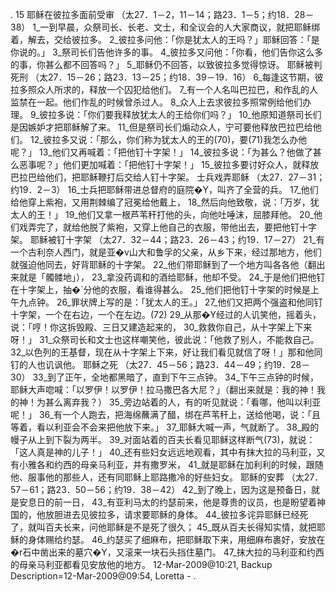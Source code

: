 . 15 
耶稣在彼拉多面前受审 
（太27．1－2，11－14；路23．1－5；约18．28－38） 
1_一到早晨，众祭司长、长老、文士，和全议会的人大家商议，就把耶稣绑着，解去，交给彼拉多。 2_彼拉多问他：「你是犹太人的王吗？」耶稣回答：「是你说的。」 3_祭司长们告他许多的事。 4_彼拉多又问他：「你看，他们告你这么多的事，你甚么都不回答吗？」 5_耶稣仍不回答，以致彼拉多觉得惊讶。 
耶稣被判死刑 
（太27．15－26；路23．13－25；约18．39－19．16） 
6_每逢这节期，彼拉多照众人所求的，释放一个囚犯给他们。 7_有一个人名叫巴拉巴，和作乱的人监禁在一起。他们作乱的时候曾杀过人。 8_众人上去求彼拉多照常例给他们办理。 9_彼拉多说：「你们要我释放犹太人的王给你们吗？」 10_他原知道祭司长们是因嫉妒才把耶稣解了来。 11_但是祭司长们煽动众人，宁可要他释放巴拉巴给他们。 12_彼拉多又说：「那么，你们称为犹太人的王的(70)，要(71)我怎么办他呢？」 13_他们又再喊着：「把他钉十字架！」 14_彼拉多说：「为甚么？他做了甚么恶事呢？」他们更加喊着：「把他钉十字架！」 15_彼拉多要讨好众人，就释放巴拉巴给他们，把耶稣鞭打后交给人钉十字架。 
士兵戏弄耶稣 
（太27．27－31；约19．2－3） 
16_士兵把耶稣带进总督府的庭院�Y，叫齐了全营的兵。 17_他们给他穿上紫袍，又用荆棘编了冠冕给他戴上， 18_然后向他致敬，说：「万岁，犹太人的王！」 19_他们又拿一根芦苇秆打他的头，向他吐唾沫，屈膝拜他。 20_他们戏弄完了，就给他脱了紫袍，又穿上他自己的衣服，带他出去，要把他钉十字架。 
耶稣被钉十字架 
（太27．32－44；路23．26－43；约19．17－27） 
21_有一个古利奈人西门，就是亚�v山大和鲁孚的父亲，从乡下来，经过那地方，他们就强迫他同去，好背耶稣的十字架。 22_他们带耶稣到了一个地方叫各各他（翻出来就是「髑髅地」）， 23_拿没药调和的酒给耶稣，他却不受。 24_于是他们把他钉在十字架上，抽�`分他的衣服，看谁得甚么。 25_他们把他钉十字架的时候是上午九点钟。 26_罪状牌上写的是：「犹太人的王。」 27_他们又把两个强盗和他同钉十字架，一个在右边，一个在左边。(72) 29_从那�Y经过的人讥笑他，摇着头，说：「哼！你这拆毁殿、三日又建造起来的， 30_救救你自己，从十字架上下来呀！」 31_众祭司长和文士也这样嘲笑他，彼此说：「他救了别人，不能救自己。 32_以色列的王基督，现在从十字架上下来，好让我们看见就信了呀！」那和他同钉的人也讥讽他。 
耶稣之死 
（太27．45－56；路23．44－49；约19．28－30） 
33_到了正午，全地都黑暗了，直到下午三点钟。 34_下午三点钟的时候，耶稣大声唿喊：「以罗伊！以罗伊！拉马撒巴各大尼？」（翻出来就是：我的神！我的神！为甚么离弃我？） 35_旁边站着的人，有的听见就说：「看哪，他叫以利亚呢！」 36_有一个人跑去，把海绵蘸满了醋，绑在芦苇秆上，送给他喝，说：「且等着，看以利亚会不会来把他放下来。」 37_耶稣大喊一声，气就断了。 38_殿的幔子从上到下裂为两半。 39_对面站着的百夫长看见耶稣这样断气(73)，就说：「这人真是神的儿子！」 40_还有些妇女远远地观看，其中有抹大拉的马利亚，又有小雅各和约西的母亲马利亚，并有撒罗米， 41_就是耶稣在加利利的时候，跟随他、服事他的那些人，还有同耶稣上耶路撒冷的好些妇女。 
耶稣的安葬 
（太27．57－61；路23．50－56；约19．38－42） 
42_到了晚上，因为这是预备日，就是安息日的前一日， 43_有亚利马太的约瑟前来，他是尊贵的议员，也是盼望着神国的，他放胆进去见彼拉多，请求要耶稣的身体。 44_彼拉多诧异耶稣已经死了，就叫百夫长来，问他耶稣是不是死了很久； 45_既从百夫长得知实情，就把耶稣的身体赐给约瑟。 46_约瑟买了细麻布，把耶稣取下来，用细麻布裹好，安放在�r石中凿出来的墓穴�Y，又滚来一块石头挡住墓门。 47_抹大拉的马利亚和约西的母亲马利亚都看见安放他的地方。 
12-Mar-2009@10:21, Backup Description=12-Mar-2009@09:54, Loretta - 
.
